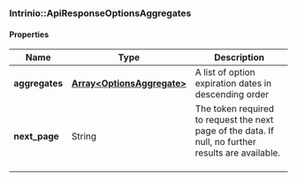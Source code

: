 

[//]: # (CLASS:Intrinio::ApiResponseOptionsAggregates)

[//]: # (KIND:object)

### Intrinio::ApiResponseOptionsAggregates

#### Properties

[//]: # (START_DEFINITION)

Name | Type | Description
------------ | ------------- | -------------
**aggregates** | [**Array&lt;OptionsAggregate&gt;**](OptionsAggregate.md) | A list of option expiration dates in descending order &nbsp;
**next_page** | String | The token required to request the next page of the data. If null, no further results are available. &nbsp;

[//]: # (END_DEFINITION)


[//]: # (CONTAINED_CLASS:Intrinio::OptionsAggregate)



